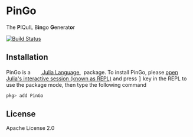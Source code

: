 # PinGo

The **P**IQuIL B**in**go **G**enerat**o**r

[![Build Status](https://travis-ci.com/Roger-luo/PinGo.jl.svg?branch=master)](https://travis-ci.com/Roger-luo/PinGo.jl)

## Installation

<p>
PinGo is a &nbsp;
    <a href="https://julialang.org">
        <img src="https://julialang.org/favicon.ico" width="16em">
        Julia Language
    </a>
    &nbsp; package. To install PinGo,
    please <a href="https://docs.julialang.org/en/v1/manual/getting-started/">open
    Julia's interactive session (known as REPL)</a> and press <kbd>]</kbd> key in the REPL to use the package mode, then type the following command
</p>

```jl
pkg> add PinGo
```

## License

Apache License 2.0
